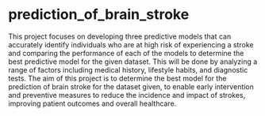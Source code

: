 # prediction_of_brain_stroke
This project focuses on developing three predictive models that can accurately identify individuals who are at high risk of experiencing a stroke and comparing the performance of each of the models to determine the best predictive model for the given dataset. 
This will be done by analyzing a range of factors including medical history, lifestyle habits, and diagnostic tests. The aim of this project is to determine the best model for the prediction of brain stroke for the dataset given, to enable early intervention and preventive measures to reduce the incidence and impact of strokes, improving patient outcomes and overall healthcare.

